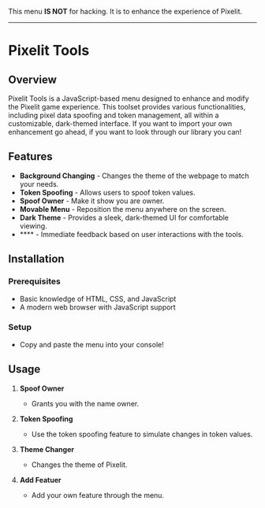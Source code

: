 This menu **IS NOT** for hacking. It is to enhance the experience of Pixelit.

---

# Pixelit Tools

## Overview

Pixelit Tools is a JavaScript-based menu designed to enhance and modify the Pixelit game experience. This toolset provides various functionalities, including pixel data spoofing and token management, all within a customizable, dark-themed interface. If you want to import your own enhancement go ahead, if you want to look through our library you can!

## Features

- **Background Changing** - Changes the theme of the webpage to match your needs.
- **Token Spoofing** - Allows users to spoof token values.
- **Spoof Owner** - Make it show you are owner.
- **Movable Menu** - Reposition the menu anywhere on the screen.
- **Dark Theme** - Provides a sleek, dark-themed UI for comfortable viewing.
- **** - Immediate feedback based on user interactions with the tools.

## Installation

### Prerequisites

- Basic knowledge of HTML, CSS, and JavaScript
- A modern web browser with JavaScript support

### Setup

 - Copy and paste the menu into your console!

## Usage

1. **Spoof Owner**

   - Grants you with the name owner.

2. **Token Spoofing**

   - Use the token spoofing feature to simulate changes in token values.

3. **Theme Changer**

   - Changes the theme of Pixelit.

4. **Add Featuer**

   - Add your own feature through the menu.
